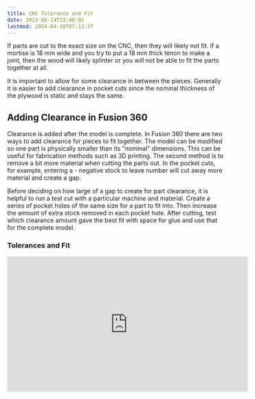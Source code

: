 ```yaml
---
title: CNC Tolerance and Fit
date: 2023-06-14T13:40:02
lastmod: 2024-04-18T07:13:37
---
```


If parts are cut to the exact size on the CNC, then they will likely not fit. If a mortise is 18 mm wide and you try to put a 18 mm thick tenon to make a joint, then the wood will likely splinter or you will not be able to fit the parts together at all.

It is important to allow for some clearance in between the pieces. Generally it is easier to add clearance in pocket cuts since the nominal thickness of the plywood is static and stays the same.

## Adding Clearance in Fusion 360

Clearance is added after the model is complete. In Fusion 360 there are two ways to add clearance for pieces to fit together. The model can be modified so one part is physically smaller than its "nominal" dimensions. This can be useful for fabrication methods such as 3D printing. The second method is to remove a bit more material when cutting the parts out. In the pocket cuts, for example, entering a - negative stock to leave number will cut away more material and create a gap.

Before deciding on how large of a gap to create for part clearance, it is helpful to run a test cut with a particular machine and material. Create a series of pocket holes of the same size for a part to fit into. Then increase the amount of extra stock removed in each pocket hole. After cutting, test which clearance amount gave the best fit with space for glue and use that for the complete model.

<div class="video-grid">
<div class="video-card">

### Tolerances and Fit

<div class="iframe-16-9-container">
<iframe class="youTubeIframe" width="560" height="315" src="https://www.youtube.com/embed/W8AcI8LkIrg" title="YouTube video player" frameborder="0" allow="accelerometer; autoplay; clipboard-write; encrypted-media; gyroscope; picture-in-picture; web-share" allowfullscreen></iframe>
</div>
</div>

</div>
